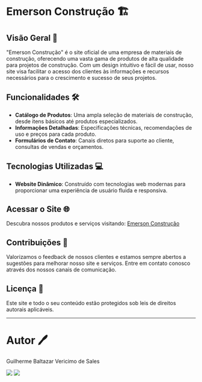 # Emerson Construção 🏗️

## Visão Geral 🌟
"Emerson Construção" é o site oficial de uma empresa de materiais de construção, oferecendo uma vasta gama de produtos de alta qualidade para projetos de construção. Com um design intuitivo e fácil de usar, nosso site visa facilitar o acesso dos clientes às informações e recursos necessários para o crescimento e sucesso de seus projetos.

## Funcionalidades 🛠️
- **Catálogo de Produtos**: Uma ampla seleção de materiais de construção, desde itens básicos até produtos especializados.
- **Informações Detalhadas**: Especificações técnicas, recomendações de uso e preços para cada produto.
- **Formulários de Contato**: Canais diretos para suporte ao cliente, consultas de vendas e orçamentos.

## Tecnologias Utilizadas 💻
- **Website Dinâmico**: Construído com tecnologias web modernas para proporcionar uma experiência de usuário fluida e responsiva.

## Acessar o Site 🌐
Descubra nossos produtos e serviços visitando: [Emerson Construção](https://www.emersoncec.com.br/)

## Contribuições 🤝
Valorizamos o feedback de nossos clientes e estamos sempre abertos a sugestões para melhorar nosso site e serviços. Entre em contato conosco através dos nossos canais de comunicação.

## Licença 📜
Este site e todo o seu conteúdo estão protegidos sob leis de direitos autorais aplicáveis.

---

# Autor 🖊️
Guilherme Baltazar Vericimo de Sales

<a href="https://www.linkedin.com/in/guilherme-baltazar-0028361a1" target="_blank"><img src="https://img.shields.io/badge/-LinkedIn-%230077B5?style=for-the-badge&logo=linkedin&logoColor=white" target="_blank"></a> 
<a href="https://instagram.com/yguilhermeb" target="_blank"><img src="https://img.shields.io/badge/-Instagram-%23E4405F?style=for-the-badge&logo=instagram&logoColor=white" target="_blank"></a> 
